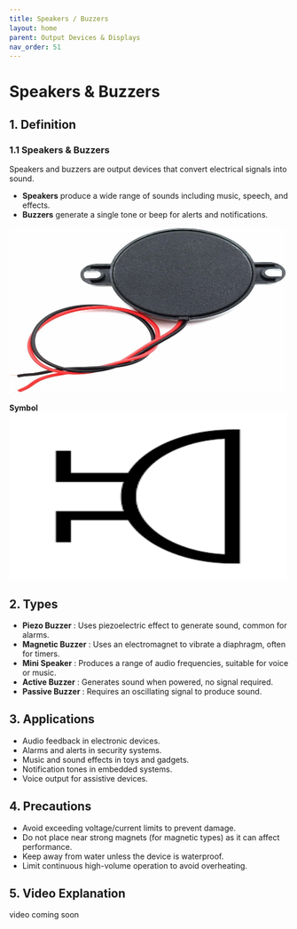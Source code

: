 ```yaml
---
title: Speakers / Buzzers
layout: home
parent: Output Devices & Displays
nav_order: 51
---
```




# Speakers & Buzzers

## 1. Definition
### 1.1 Speakers & Buzzers
Speakers and buzzers are output devices that convert electrical signals into sound.  
- **Speakers** produce a wide range of sounds including music, speech, and effects.  
- **Buzzers** generate a single tone or beep for alerts and notifications.  

<img src="\images\5pcs-dc-95db-3-24v-active-piezo-buzzer-electronic-buzzer-phone-original-imah89fe2fszmnsm.webp" width="500" height="300" alt="Speakers and buzzers examples">

**Symbol**
<img src="\images\imagesbuzzer.png" width="500" height="300" alt="Speakers and buzzers examples">



## 2. Types
- **Piezo Buzzer** : Uses piezoelectric effect to generate sound, common for alarms.
- **Magnetic Buzzer** : Uses an electromagnet to vibrate a diaphragm, often for timers.
- **Mini Speaker** : Produces a range of audio frequencies, suitable for voice or music.
- **Active Buzzer** : Generates sound when powered, no signal required.
- **Passive Buzzer** : Requires an oscillating signal to produce sound.



## 3. Applications
- Audio feedback in electronic devices.
- Alarms and alerts in security systems.
- Music and sound effects in toys and gadgets.
- Notification tones in embedded systems.
- Voice output for assistive devices.



## 4. Precautions
- Avoid exceeding voltage/current limits to prevent damage.
- Do not place near strong magnets (for magnetic types) as it can affect performance.
- Keep away from water unless the device is waterproof.
- Limit continuous high-volume operation to avoid overheating.


## 5. Video Explanation 
video coming soon